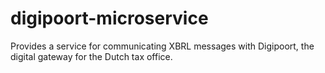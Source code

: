 # digipoort-microservice
Provides a service for communicating XBRL messages with Digipoort, the digital gateway for the Dutch tax office.
